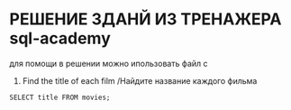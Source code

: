 # РЕШЕНИЕ ЗДАНЙ ИЗ ТРЕНАЖЕРА sql-academy
для помощи в решении можно ипользовать файл с 

 1. Find the title of each film /Найдите название каждого фильма

```mysql
SELECT title FROM movies;
```
